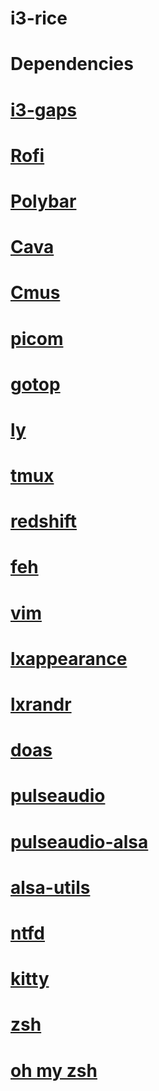 # i3-rice
# 
# Dependencies
#
# [i3-gaps](https://github.com/Airblader/i3)
# [Rofi](https://github.com/davatorium/rofi)
# [Polybar](https://github.com/polybar/polybar)
# [Cava](https://github.com/karlstav/cava)
# [Cmus](https://github.com/cmus/cmus)
# [picom](https://github.com/yshui/picom)
# [gotop](https://github.com/cjbassi/gotop)
# [ly](https://github.com/fairyglade/ly)
# [tmux](https://github.com/tmux/tmux)
# [redshift](https://github.com/jonls/redshift)
# [feh](https://github.com/derf/feh)
# [vim](https://github.com/vim/vim)
# [lxappearance](https://archlinux.org/packages/community/x86_64/lxappearance-gtk3/)
# [lxrandr](https://wiki.lxde.org/en/LXRandR)
# [doas](https://github.com/Duncaen/OpenDoas)
# [pulseaudio](https://archlinux.org/packages/?name=pulseaudio)
# [pulseaudio-alsa](https://archlinux.org/packages/?name=pulseaudio-alsa)
# [alsa-utils](https://archlinux.org/packages/?name=alsa-utils)
# [ntfd](https://github.com/kamek-pf/ntfd)
# [kitty](https://sw.kovidgoyal.net/kitty/)
# [zsh](https://wiki.archlinux.org/title/Zsh#Installation)
# [oh my zsh](https://github.com/ohmyzsh/ohmyzsh)
